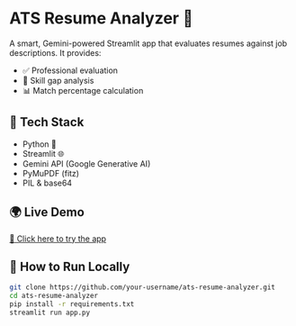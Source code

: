 # ATS Resume Analyzer 🚀

A smart, Gemini-powered Streamlit app that evaluates resumes against job descriptions. It provides:
- ✅ Professional evaluation
- 🧠 Skill gap analysis
- 📊 Match percentage calculation

## 🔧 Tech Stack
- Python 🐍
- Streamlit 🌐
- Gemini API (Google Generative AI)
- PyMuPDF (fitz)
- PIL & base64

## 🌍 Live Demo
[🔗 Click here to try the app](https://ats-resume-analyzer-aiproject1.streamlit.app/#evaluation)

## 📂 How to Run Locally

```bash
git clone https://github.com/your-username/ats-resume-analyzer.git
cd ats-resume-analyzer
pip install -r requirements.txt
streamlit run app.py
